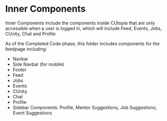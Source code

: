 # Inner Components

Inner Components include the components inside CUtopia that are only accessible when a user is logged in, which will include Feed, Events, Jobs, CUnity, Chat and Profile

As of the Completed Code phase, this folder includes components for the feedpage including:
* Navbar
* Side Navbar (for mobile)
* Footer
* Feed
* Jobs
* Events
* CUnity
* Chat
* Profile
* Sidebar Components: Profile, Mentor Suggestions, Job Suggestions, Event Suggestions

